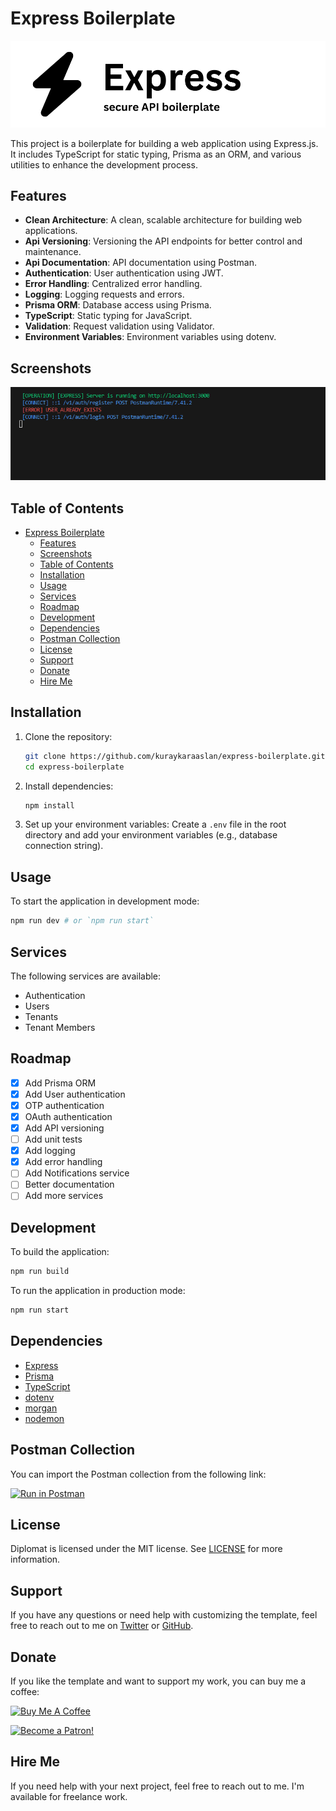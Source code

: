 # Express Boilerplate

![express](/static/logo.png)

This project is a boilerplate for building a web application using Express.js. It includes TypeScript for static typing, Prisma as an ORM, and various utilities to enhance the development process.

## Features
- **Clean Architecture**: A clean, scalable architecture for building web applications.
- **Api Versioning**: Versioning the API endpoints for better control and maintenance.
- **Api Documentation**: API documentation using Postman.
- **Authentication**: User authentication using JWT.
- **Error Handling**: Centralized error handling.
- **Logging**: Logging requests and errors.
- **Prisma ORM**: Database access using Prisma.
- **TypeScript**: Static typing for JavaScript.
- **Validation**: Request validation using Validator.
- **Environment Variables**: Environment variables using dotenv.



## Screenshots

![screenshot](/static/screenshot.png)

## Table of Contents

- [Express Boilerplate](#express-boilerplate)
  - [Features](#features)
  - [Screenshots](#screenshots)
  - [Table of Contents](#table-of-contents)
  - [Installation](#installation)
  - [Usage](#usage)
  - [Services](#services)
  - [Roadmap](#roadmap)
  - [Development](#development)
  - [Dependencies](#dependencies)
  - [Postman Collection](#postman-collection)
  - [License](#license)
  - [Support](#support)
  - [Donate](#donate)
  - [Hire Me](#hire-me)

## Installation

1. Clone the repository:

   ```bash
   git clone https://github.com/kuraykaraaslan/express-boilerplate.git
   cd express-boilerplate
   ```

2. Install dependencies:

   ```bash
   npm install
   ```

3. Set up your environment variables:
   Create a `.env` file in the root directory and add your environment variables (e.g., database connection string).

## Usage

To start the application in development mode:

```bash
npm run dev # or `npm run start`
```

## Services

The following services are available:

- Authentication
- Users
- Tenants
- Tenant Members

## Roadmap

- [x] Add Prisma ORM
- [x] Add User authentication
- [x] OTP authentication
- [x] OAuth authentication
- [x] Add API versioning
- [ ] Add unit tests
- [x] Add logging
- [x] Add error handling
- [ ] Add Notifications service
- [ ] Better documentation
- [ ] Add more services

## Development

To build the application:

```bash
npm run build
```

To run the application in production mode:

```bash
npm run start
```

## Dependencies

- [Express](https://expressjs.com/)
- [Prisma](https://www.prisma.io/)
- [TypeScript](https://www.typescriptlang.org/)
- [dotenv](https://www.npmjs.com/package/dotenv)
- [morgan](https://www.npmjs.com/package/morgan)
- [nodemon](https://www.npmjs.com/package/nodemon)

## Postman Collection

You can import the Postman collection from the following link:

[![Run in Postman](https://run.pstmn.io/button.svg)](/static/V1.postman_collection.json)

## License

Diplomat is licensed under the MIT license. See [LICENSE](/LICENSE) for more information.

## Support

If you have any questions or need help with customizing the template, feel free to reach out to me on [Twitter](https://twitter.com/kuraykaraaslan) or [GitHub](https://github.com/kuraykaraaslan).

## Donate

If you like the template and want to support my work, you can buy me a coffee:

<a href="https://www.buymeacoffee.com/kuraykaraaslan" target="_blank"><img src="https://cdn.buymeacoffee.com/buttons/v2/default-yellow.png" alt="Buy Me A Coffee" style="height: 60px !important;width: 217px !important;" ></a>

<a href="https://www.patreon.com/kuraykaraaslan" target="_blank"><img src="https://c5.patreon.com/external/logo/become_a_patron_button.png" alt="Become a Patron!" style="height: 60px !important;width: 217px !important;" ></a>

## Hire Me

If you need help with your next project, feel free to reach out to me. I'm available for freelance work.
